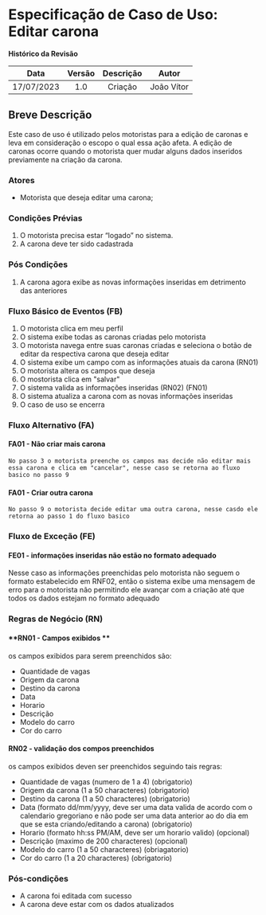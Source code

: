 # Especificação de Caso de Uso: Editar carona

**Histórico da Revisão**


|**Data**|**Versão**|**Descrição**|**Autor**|
| :-: | :-: | :-: | :-: |
|17/07/2023|1.0|Criação|João Vítor|


## **Breve Descrição**
Este caso de uso é utilizado pelos motoristas para a edição de caronas e leva em consideração o escopo o qual essa ação afeta. A edição de caronas ocorre quando o motorista quer mudar alguns dados inseridos previamente na criação da carona.

### Atores
- Motorista que deseja editar uma carona;

### Condições Prévias
   1. O motorista precisa estar “logado” no sistema.
   2. A carona deve ter sido cadastrada

### **Pós Condições**
   1. A carona agora exibe as novas informações inseridas em detrimento das anteriores

### **Fluxo Básico de Eventos (FB)**
   1. O motorista clica em meu perfil
   2. O sistema exibe todas as caronas criadas pelo motorista
   3. O motorista navega entre suas caronas criadas e seleciona o botão de editar da respectiva carona que deseja editar
   4. O sistema exibe um campo com as informações atuais da carona (RN01)
   5. O motorista altera os campos que deseja
   6. O mostorista clica em "salvar"
   7. O sistema valida as informações inseridas (RN02) (FN01)
   8. O sistema atualiza a carona com as novas informações inseridas
   9. O caso de uso se encerra

### **Fluxo Alternativo (FA)**

#### **FA01 - Não criar mais carona**
    No passo 3 o motorista preenche os campos mas decide não editar mais essa carona e clica em "cancelar", nesse caso se retorna ao fluxo basico no passo 9

#### **FA01 - Criar outra carona**
    No passo 9 o motorista decide editar uma outra carona, nesse casdo ele retorna ao passo 1 do fluxo basico

### **Fluxo de Exceção (FE)**

#### **FE01 - informações inseridas não estão no formato adequado**
Nesse caso as informações preenchidas pelo motorista não seguem o formato estabelecido em RNF02, então o sistema exibe uma mensagem de erro para o motorista não permitindo ele avançar com a criação até que todos os dados estejam no formato adequado

### **Regras de Negócio (RN)**

#### **RN01 - Campos exibidos **
os campos exibidos para serem preenchidos são:
- Quantidade de vagas
- Origem da carona
- Destino da carona
- Data
- Horario
- Descrição
- Modelo do carro
- Cor do carro

#### **RN02 -  validação dos compos preenchidos**
os campos exibidos deven ser preenchidos seguindo tais regras:
- Quantidade de vagas (numero de 1 a 4) (obrigatorio)
- Origem da carona (1 a 50 characteres) (obrigatorio)
- Destino da carona (1 a 50 characteres) (obrigatorio)
- Data (formato dd/mm/yyyy, deve ser uma data valida de acordo com o calendario gregoriano e não pode ser uma data anterior ao do dia em que se esta criando/editando a carona) (obrigatorio)
- Horario (formato hh:ss PM/AM, deve ser um horario valido) (opcional)
- Descrição (maximo de 200 characteres) (opcional)
- Modelo do carro (1 a 50 characteres) (obriagatorio)
- Cor do carro (1 a 20 characteres) (obrigatorio)


### **Pós-condições**
- A carona foi editada com sucesso
- A carona deve estar com os dados atualizados